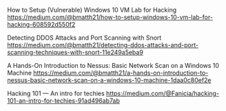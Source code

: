 How to Setup (Vulnerable) Windows 10 VM Lab for Hacking
https://medium.com/@bmatth21/how-to-setup-windows-10-vm-lab-for-hacking-608592d550f2

Detecting DDOS Attacks and Port Scanning with Snort
https://medium.com/@bmatth21/detecting-ddos-attacks-and-port-scanning-techniques-with-snort-11e249a5eba9

A Hands-On Introduction to Nessus: Basic Network Scan on a Windows 10 Machine
https://medium.com/@bmatth21/a-hands-on-introduction-to-nessus-basic-network-scan-on-a-windows-10-machine-1daa0c80ef2e

Hacking 101 — An intro for techies
https://medium.com/@Fanicia/hacking-101-an-intro-for-techies-91ad496ab7ab


